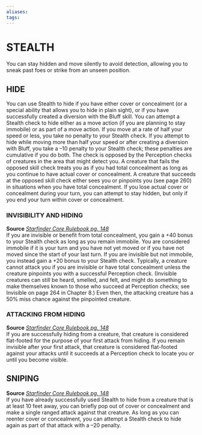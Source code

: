 ```yaml
---
aliases: 
tags: 
---
```

#  STEALTH
You can stay hidden and move silently to avoid detection, allowing you to sneak past foes or strike from an unseen position.

## HIDE

You can use Stealth to hide if you have either cover or concealment (or a special ability that allows you to hide in plain sight), or if you have successfully created a diversion with the Bluff skill. You can attempt a Stealth check to hide either as a move action (if you are planning to stay immobile) or as part of a move action. If you move at a rate of half your speed or less, you take no penalty to your Stealth check. If you attempt to hide while moving more than half your speed or after creating a diversion with Bluff, you take a –10 penalty to your Stealth check; these penalties are cumulative if you do both. The check is opposed by the Perception checks of creatures in the area that might detect you. A creature that fails the opposed skill check treats you as if you had total concealment as long as you continue to have actual cover or concealment. A creature that succeeds at the opposed skill check either sees you or pinpoints you (see page 260) in situations when you have total concealment. If you lose actual cover or concealment during your turn, you can attempt to stay hidden, but only if you end your turn within cover or concealment.

### INVISIBILITY AND HIDING

**Source** [_Starfinder Core Rulebook pg. 148_](https://paizo.com/products/btpy9ssr?Starfinder-Core-Rulebook)  
If you are invisible or benefit from total concealment, you gain a +40 bonus to your Stealth check as long as you remain immobile. You are considered immobile if it is your turn and you have not yet moved or if you have not moved since the start of your last turn. If you are invisible but not immobile, you instead gain a +20 bonus to your Stealth check. Typically, a creature cannot attack you if you are invisible or have total concealment unless the creature pinpoints you with a successful Perception check. (Invisible creatures can still be heard, smelled, and felt, and might do something to make themselves known to those who succeed at Perception checks; see Invisible on page 264 in Chapter 8.) Even then, the attacking creature has a 50% miss chance against the pinpointed creature.

### ATTACKING FROM HIDING

**Source** [_Starfinder Core Rulebook pg. 148_](https://paizo.com/products/btpy9ssr?Starfinder-Core-Rulebook)  
If you are successfully hiding from a creature, that creature is considered flat-footed for the purpose of your first attack from hiding. If you remain invisible after your first attack, that creature is considered flat-footed against your attacks until it succeeds at a Perception check to locate you or until you become visible.

## SNIPING

**Source** [_Starfinder Core Rulebook pg. 148_](https://paizo.com/products/btpy9ssr?Starfinder-Core-Rulebook)  
If you have already successfully used Stealth to hide from a creature that is at least 10 feet away, you can briefly pop out of cover or concealment and make a single ranged attack against that creature. As long as you can reenter cover or concealment, you can attempt a Stealth check to hide again as part of that attack with a –20 penalty.
